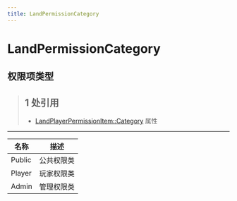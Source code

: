 ```yaml
---
title: LandPermissionCategory
---
```


# LandPermissionCategory
## 权限项类型
> ## 1 处引用
> - [LandPlayerPermissionItem::Category](../types/LandPlayerPermissionItem.md#category) 属性
---
| 名称 | 描述 |
| ---- | ---- |
| Public | 公共权限类 |
| Player | 玩家权限类 |
| Admin | 管理权限类 |
